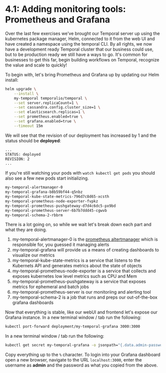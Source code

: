# 4.1: Adding monitoring tools: Prometheus and Grafana

Over the last few exercises we've brought our Temporal server up using the kubernetes package manager, Helm, connected to it from the web UI and have created a namespace using the temporal CLI. By all rights, we now have a development ready Temporal cluster that our business could use, but to be production ready we still have a ways to go. It's common for businesses to get this far, begin building workflows on Temporal, recognize the value and scale to quickly!

To begin with, let's bring Prometheus and Grafana up by updating our Helm install:
```bash
helm upgrade \
    --install \
    my-temporal temporalio/temporal \
    --set server.replicaCount=1 \
    --set cassandra.config.cluster_size=1 \
    --set elasticsearch.replicas=1 \
    --set prometheus.enabled=true \
    --set grafana.enabled=true \
    --timeout 15m
```

We will see that the revision of our deployment has increased by 1 and the status should be **deployed**:
```bash
...
STATUS: deployed
REVISION: 2
...
```

If you're still watching your pods with `watch kubectl get pods` you should also see a few new pods start initializing. 
```bash
my-temporal-alertmanager-0
my-temporal-grafana-b8b59bf44-q5nbz
my-temporal-kube-state-metrics-796d7c8d65-xcsth
my-temporal-prometheus-node-exporter-fvpkz
my-temporal-prometheus-pushgateway-d7d4c6dc5-px9bd
my-temporal-prometheus-server-6b7b7ddd45-cgwvb
my-temporal-schema-2-rbbrm
```

There is a lot going on, so while we wait let's break down each part and what they are doing. 

1. my-temporal-alertmanager-0 is the [prometheus altertmanager](https://prometheus.io/docs/alerting/latest/alertmanager/) which is responsible for, you guessed it managing alerts
2. my-temporal-grafana will provide us a means of creating dashboards to visualize our metrics
3. my-temporal-kube-state-metrics is a service that listens to the Kubernets API and generates metrics about the state of objects
4. my-temporal-prometheus-node-exporter is a service that collects and exposes kubernetes low level metrics such as CPU and Mem
5. my-temporal-prometheus-pushgateway is a service that exposes metrics for ephemeral and batch jobs
6. my-temporal-prometheus-server is our monitoriing and alerting tool
7. my-temporal-schema-2 is a job that runs and preps our out-of-the-box grafana dashboards


Now that everything is stable, like our webUI and frontend let's expose our Grafana instance. In a new terminal window / tab run the following:
```bash
kubectl port-forward deployment/my-temporal-grafana 3000:3000
```

In a new terminal window / tab run the following:
```bash
kubectl get secret my-temporal-grafana -o jsonpath="{.data.admin-password}" | base64 --decode
```

Copy everything up to the `%` character. To login into your Grafana dashboard open a new browser, navigate to the URL `localhost:3000`, enter the username as **admin** and the password as what you copied from the above.
